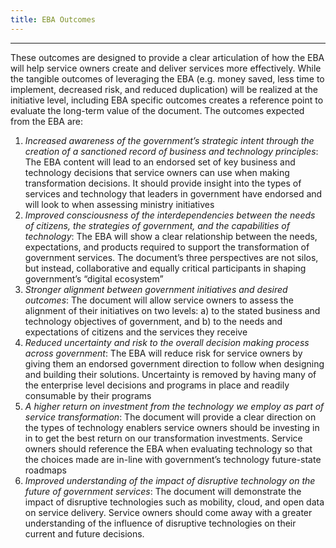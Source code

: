 ```yaml
---
title: EBA Outcomes
---
```

-----------------------------------------------------------------
These outcomes are designed to provide a clear articulation of how the EBA will help service owners create and deliver services more effectively. While the tangible outcomes of leveraging the EBA (e.g. money saved, less time to implement, decreased risk, and reduced duplication) will be realized at the initiative level, including EBA specific outcomes creates a reference point to evaluate the long-term value of the document. The outcomes expected from the EBA are:

1.  *Increased awareness of the government’s strategic intent through the creation of a sanctioned record of business and technology principles*: The EBA content will lead to an endorsed set of key business and technology decisions that service owners can use when making transformation decisions. It should provide insight into the types of services and technology that leaders in government have endorsed and will look to when assessing ministry initiatives                    
2.  *Improved consciousness of the interdependencies between the needs of citizens, the strategies of government, and the capabilities of technology*: The EBA will show a clear relationship between the needs, expectations, and products required to support the transformation of government services. The document’s three perspectives are not silos, but instead, collaborative and equally critical participants in shaping government’s “digital ecosystem”
3.  *Stronger alignment between government initiatives and desired outcomes*: The document will allow service owners to assess the alignment of their initiatives on two levels: a) to the stated business and technology objectives of government, and b) to the needs and expectations of citizens and the services they receive                                                                                            
4.  *Reduced uncertainty and risk to the overall decision making process across government*: The EBA will reduce risk for service owners by giving them an endorsed government direction to follow when designing and building their solutions. Uncertainty is removed by having many of the enterprise level decisions and programs in place and readily consumable by their programs                                                     
5.  *A higher return on investment from the technology we employ as part of service transformation*: The document will provide a clear direction on the types of technology enablers service owners should be investing in in to get the best return on our transformation investments. Service owners should reference the EBA when evaluating technology so that the choices made are in-line with government’s technology future-state roadmaps
6.  *Improved understanding of the impact of disruptive technology on the future of government services*: The document will demonstrate the impact of disruptive technologies such as mobility, cloud, and open data on service delivery. Service owners should come away with a greater understanding of the influence of disruptive technologies on their current and future decisions.

